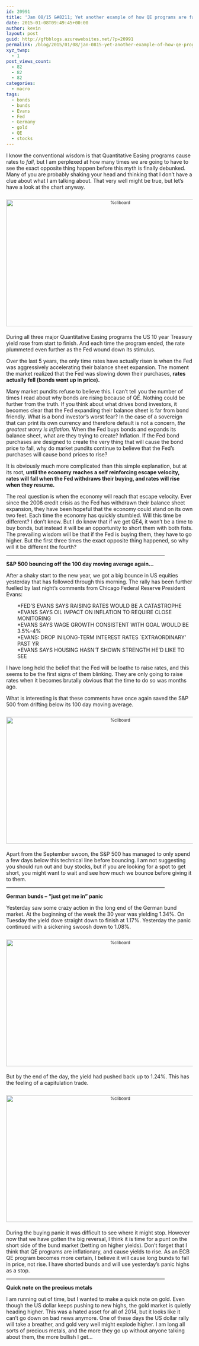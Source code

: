 ```yaml
---
id: 20991
title: 'Jan 08/15 &#8211; Yet another example of how QE programs are far from bond friendly'
date: 2015-01-08T09:49:45+00:00
author: kevin
layout: post
guid: http://gfbblogs.azurewebsites.net/?p=20991
permalink: /blog/2015/01/08/jan-0815-yet-another-example-of-how-qe-programs-are-far-from-bond-friendly/
xyz_twap:
  - 1
post_views_count:
  - 82
  - 82
  - 82
categories:
  - macro
tags:
  - bonds
  - bunds
  - Evans
  - Fed
  - Germany
  - gold
  - QE
  - stocks
---
```

I know the conventional wisdom is that Quantitative Easing programs cause rates to _fall_, but I am perplexed at how many times we are going to have to see the exact opposite thing happen before this myth is finally debunked. Many of you are probably shaking your head and thinking that I don&#8217;t have a clue about what I am talking about. That very well might be true, but let&#8217;s have a look at the chart anyway.

<div style="width: image width px; font-size: 80%; text-align: center;">
  <a href="http://themacrotourist.com/pictures/Azure/QE10Jan0815.png"><img class="size-full wp-image-14271" style="padding-top: 1.0em;padding-bottom: 0.5em;" alt="%cliboard" src="http://themacrotourist.com/pictures/Azure/QE10Jan0815.png" width="600" height="342" /></a>
</div>

During all three major Quantitative Easing programs the US 10 year Treasury yield rose from start to finish. And each time the program ended, the rate plummeted even further as the Fed wound down its stimulus.

Over the last 5 years, the only time rates have actually risen is when the Fed was aggressively accelerating their balance sheet expansion. The moment the market realized that the Fed was slowing down their purchases, **rates actually fell (bonds went up in price).** 

Many market pundits refuse to believe this. I can&#8217;t tell you the number of times I read about why bonds are rising because of QE. Nothing could be further from the truth. If you think about what drives bond investors, it becomes clear that the Fed expanding their balance sheet is far from bond friendly. What is a bond investor&#8217;s worst fear? In the case of a sovereign that can print its own currency and therefore default is not a concern, _the greatest worry is inflation._ When the Fed buys bonds and expands its balance sheet, what are they trying to create? Inflation. If the Fed bond purchases are designed to create the very thing that will cause the bond price to fall, why do market pundits continue to believe that the Fed&#8217;s purchases will cause bond prices to rise? 

It is obviously much more complicated than this simple explanation, but at its root, **until the economy reaches a self reinforcing escape velocity, rates will fall when the Fed withdraws their buying, and rates will rise when they resume.**

The real question is when the economy will reach that escape velocity. Ever since the 2008 credit crisis as the Fed has withdrawn their balance sheet expansion, they have been hopeful that the economy could stand on its own two feet. Each time the economy has quickly stumbled. Will this time be different? I don&#8217;t know. But I do know that if we get QE4, it won&#8217;t be a time to buy bonds, but instead it will be an opportunity to short them with both fists. The prevailing wisdom will be that if the Fed is buying them, they have to go higher. But the first three times the exact opposite thing happened, so why will it be different the fourth?

<hr size="3" width="85%" />

**S&P 500 bouncing off the 100 day moving average again&#8230;**

After a shaky start to the new year, we got a big bounce in US equities yesterday that has followed through this morning. The rally has been further fuelled by last night&#8217;s comments from Chicago Federal Reserve President Evans:

<p style="padding-left: 30px;">
  *FED&#8217;S EVANS SAYS RAISING RATES WOULD BE A CATASTROPHE<br /> *EVANS SAYS OIL IMPACT ON INFLATION TO REQUIRE CLOSE MONITORING<br /> *EVANS SAYS WAGE GROWTH CONSISTENT WITH GOAL WOULD BE 3.5%-4%<br /> *EVANS: DROP IN LONG-TERM INTEREST RATES `EXTRAORDINARY&#8217; PAST YR<br /> *EVANS SAYS HOUSING HASN&#8217;T SHOWN STRENGTH HE&#8217;D LIKE TO SEE
</p>

I have long held the belief that the Fed will be loathe to raise rates, and this seems to be the first signs of them blinking. They are only going to raise rates when it becomes brutally obvious that the time to do so was months ago. 

What is interesting is that these comments have once again saved the S&P 500 from drifting below its 100 day moving average.

<div style="width: image width px; font-size: 80%; text-align: center;">
  <a href="http://themacrotourist.com/pictures/Azure/SPXJan0815.png"><img class="size-full wp-image-14271" style="padding-top: 1.0em;padding-bottom: 0.5em;" alt="%cliboard" src="http://themacrotourist.com/pictures/Azure/SPXJan0815.png" width="600" height="342" /></a>
</div>

Apart from the September swoon, the S&P 500 has managed to only spend a few days below this technical line before bouncing. I am not suggesting you should run out and buy stocks, but if you are looking for a spot to get short, you might want to wait and see how much we bounce before giving it to them.

<hr size="3" width="85%" />

**German bunds &#8211; &#8220;just get me in&#8221; panic**

Yesterday saw some crazy action in the long end of the German bund market. At the beginning of the week the 30 year was yielding 1.34%. On Tuesday the yield dove straight down to finish at 1.17%. Yesterday the panic continued with a sickening swoosh down to 1.08%. 

<div style="width: image width px; font-size: 80%; text-align: center;">
  <a href="http://themacrotourist.com/pictures/Azure/GDBR30GIPJan0815.png"><img class="size-full wp-image-14271" style="padding-top: 1.0em;padding-bottom: 0.5em;" alt="%cliboard" src="http://themacrotourist.com/pictures/Azure/GDBR30GIPJan0815.png" width="600" height="342" /></a>
</div>

But by the end of the day, the yield had pushed back up to 1.24%. This has the feeling of a capitulation trade.

<div style="width: image width px; font-size: 80%; text-align: center;">
  <a href="http://themacrotourist.com/pictures/Azure/GDBR30Jan0815.png"><img class="size-full wp-image-14271" style="padding-top: 1.0em;padding-bottom: 0.5em;" alt="%cliboard" src="http://themacrotourist.com/pictures/Azure/GDBR30Jan0815.png" width="600" height="342" /></a>
</div>

During the buying panic it was difficult to see where it might stop. However now that we have gotten the big reversal, I think it is time for a punt on the short side of the bund market (betting on higher yields). Don&#8217;t forget that I think that QE programs are inflationary, and cause yields to rise. As an ECB QE program becomes more certain, I believe it will cause long bunds to fall in price, not rise. I have shorted bunds and will use yesterday&#8217;s panic highs as a stop.

<hr size="3" width="85%" />

**Quick note on the precious metals**

I am running out of time, but I wanted to make a quick note on gold. Even though the US dollar keeps pushing to new highs, the gold market is quietly heading higher. This was a hated asset for all of 2014, but it looks like it can&#8217;t go down on bad news anymore. One of these days the US dollar rally will take a breather, and gold very well might explode higher. I am long all sorts of precious metals, and the more they go up without anyone talking about them, the more bullish I get&#8230;